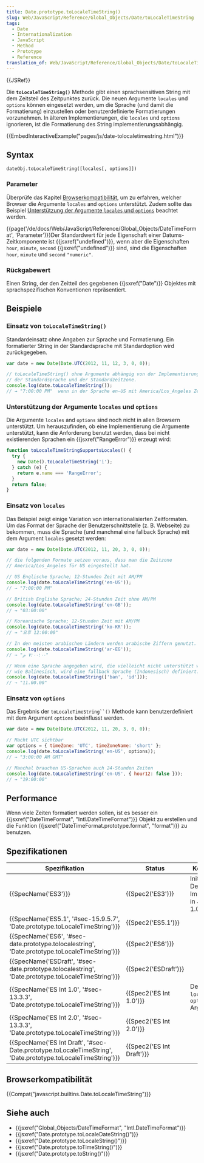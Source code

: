 ```yaml
---
title: Date.prototype.toLocaleTimeString()
slug: Web/JavaScript/Reference/Global_Objects/Date/toLocaleTimeString
tags:
  - Date
  - Internationalization
  - JavaScript
  - Method
  - Prototype
  - Reference
translation_of: Web/JavaScript/Reference/Global_Objects/Date/toLocaleTimeString
---
```

{{JSRef}}

Die **`toLocaleTimeString()`** Methode gibt einen sprachsensitiven String mit dem Zeitsteil des Zeitpunktes zurück. Die neuen Argumente `locales` und `options` können eingesetzt werden, um die Sprache (und damit die Formatierung) einzustellen oder benutzerdefinierte Formatierungen vorzunehmen. In älteren Implementierungen, die `locales` und `options` ignorieren, ist die Formatierung des String implementierungsabhängig.

{{EmbedInteractiveExample("pages/js/date-tolocaletimestring.html")}}

## Syntax

    dateObj.toLocaleTimeString([locales[, options]])

### Parameter

Überprüfe das Kapitel [Browserkompatibilität](#browser_compatibility), um zu erfahren, welcher Browser die Argumente `locales` and `options` unterstützt. Zudem sollte das Beispiel [Unterstützung der Argumente `locales` und `options`](#checking_for_support_for_locales_and_options_arguments) beachtet werden.

{{page('/de/docs/Web/JavaScript/Reference/Global_Objects/DateTimeFormat', 'Parameter')}}Der Standardwert für jede Eigenschaft einer Datums-Zeitkomponente ist {{jsxref("undefined")}}, wenn aber die Eigenschaften `hour`, `minute`, `second` {{jsxref("undefined")}} sind, sind die Eigenschaften `hour`, `minute` und `second` `"numeric"`.

### Rückgabewert

Einen String, der den Zeitteil des gegebenen {{jsxref("Date")}} Objektes mit sprachspezifischen Konventionen repräsentiert.

## Beispiele

### Einsatz von `toLocaleTimeString()`

Standardeinsatz ohne Angaben zur Sprache und Formatierung. Ein formatierter String in der Standardsprache mit Standardoption wird zurückgegeben.

```js
var date = new Date(Date.UTC(2012, 11, 12, 3, 0, 0));

// toLocaleTimeString() ohne Argumente abhängig von der Implementierung,
// der Standardsprache und der Standardzeitzone.
console.log(date.toLocaleTimeString());
// → "7:00:00 PM"  wenn in der Sprache en-US mit America/Los_Angeles Zeitzone ausgeführt
```

### Unterstützung der Argumente `locales` und `options`

Die Argumente `locales` and `options` sind noch nicht in allen Browsern unterstützt. Um herauszufinden, ob eine Implementierung die Argumente unterstützt, kann die Anforderung benutzt werden, dass bei nicht existierenden Sprachen ein {{jsxref("RangeError")}} erzeugt wird:

```js
function toLocaleTimeStringSupportsLocales() {
  try {
    new Date().toLocaleTimeString('i');
  } catch (e) {
    return e​.name === 'RangeError';
  }
  return false;
}
```

### Einsatz von `locales`

Das Beispiel zeigt einige Variation von internationalisierten Zeitformaten. Um das Format der Sprache der Benutzerschnittstelle (z. B. Webseite) zu bekommen, muss die Sprache (und manchmal eine fallback Sprache) mit dem Argument `locales` gesetzt werden:

```js
var date = new Date(Date.UTC(2012, 11, 20, 3, 0, 0));

// die folgenden Formate setzen voraus, dass man die Zeitzone
// America/Los_Angeles für US eingestellt hat.

// US Englische Sprache; 12-Stunden Zeit mit AM/PM
console.log(date.toLocaleTimeString('en-US'));
// → "7:00:00 PM"

// British Englishe Sprache; 24-Stunden Zeit ohne AM/PM
console.log(date.toLocaleTimeString('en-GB'));
// → "03:00:00"

// Koreanische Sprache; 12-Stunden Zeit mit AM/PM
console.log(date.toLocaleTimeString('ko-KR'));
// → "오후 12:00:00"

// In den meisten arabischen Ländern werden arabische Ziffern genutzt.
console.log(date.toLocaleTimeString('ar-EG'));
// → "٧:٠٠:٠٠ م"

// Wenn eine Sprache angegeben wird, die vielleicht nicht unterstützt wird,
// wie Balinesisch, wird eine fallback Sprache (Indonesisch) definiert.
console.log(date.toLocaleTimeString(['ban', 'id']));
// → "11.00.00"
```

### Einsatz von `options`

Das Ergebnis der ` toLocaleTimeString``() ` Methode kann benutzerdefiniert mit dem Argument `options` beeinflusst werden.

```js
var date = new Date(Date.UTC(2012, 11, 20, 3, 0, 0));

// Macht UTC sichtbar
var options = { timeZone: 'UTC', timeZoneName: 'short' };
console.log(date.toLocaleTimeString('en-US', options));
// → "3:00:00 AM GMT"

// Manchal brauchen US-Sprachen auch 24-Stunden Zeiten
console.log(date.toLocaleTimeString('en-US', { hour12: false }));
// → "19:00:00"
```

## Performance

Wenn viele Zeiten formatiert werden sollen, ist es besser ein {{jsxref("DateTimeFormat", "Intl.DateTimeFormat")}} Objekt zu erstellen und die Funktion {{jsxref("DateTimeFormat.prototype.format", "format")}} zu benutzen.

## Spezifikationen

| Spezifikation                                                                                                                                    | Status                           | Kommentar                                             |
| ------------------------------------------------------------------------------------------------------------------------------------------------ | -------------------------------- | ----------------------------------------------------- |
| {{SpecName('ES3')}}                                                                                                                         | {{Spec2('ES3')}}             | Initiale Definition. Implementiert in JavaScript 1.0. |
| {{SpecName('ES5.1', '#sec-15.9.5.7', 'Date.prototype.toLocaleTimeString')}}                                             | {{Spec2('ES5.1')}}         |                                                       |
| {{SpecName('ES6', '#sec-date.prototype.tolocalestring', 'Date.prototype.toLocaleTimeString')}}                     | {{Spec2('ES6')}}             |                                                       |
| {{SpecName('ESDraft', '#sec-date.prototype.tolocalestring', 'Date.prototype.toLocaleTimeString')}}             | {{Spec2('ESDraft')}}     |                                                       |
| {{SpecName('ES Int 1.0', '#sec-13.3.3', 'Date.prototype.toLocaleTimeString')}}                                         | {{Spec2('ES Int 1.0')}} | Definition der `locales` und `options` Argumente.     |
| {{SpecName('ES Int 2.0', '#sec-13.3.3', 'Date.prototype.toLocaleTimeString')}}                                         | {{Spec2('ES Int 2.0')}} |                                                       |
| {{SpecName('ES Int Draft', '#sec-Date.prototype.toLocaleTimeString', 'Date.prototype.toLocaleTimeString')}} | {{Spec2('ES Int Draft')}} |                                                       |

## Browserkompatibilität

{{Compat("javascript.builtins.Date.toLocaleTimeString")}}

## Siehe auch

- {{jsxref("Global_Objects/DateTimeFormat", "Intl.DateTimeFormat")}}
- {{jsxref("Date.prototype.toLocaleDateString()")}}
- {{jsxref("Date.prototype.toLocaleString()")}}
- {{jsxref("Date.prototype.toTimeString()")}}
- {{jsxref("Date.prototype.toString()")}}

